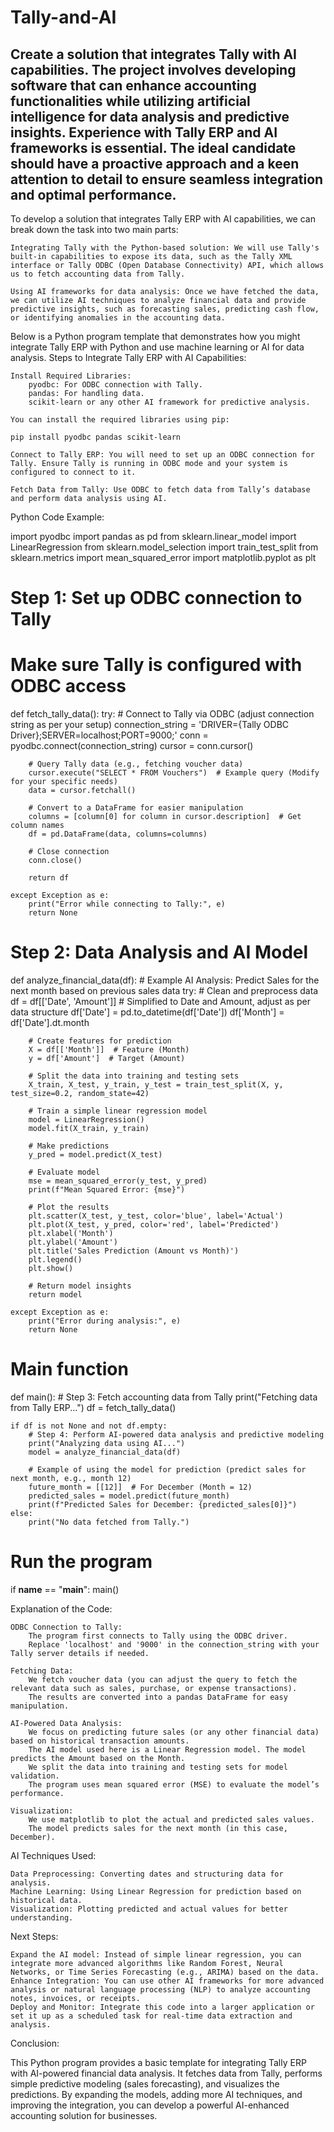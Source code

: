 # Tally-and-AI
Create a solution that integrates Tally with AI capabilities. The project involves developing software that can enhance accounting functionalities while utilizing artificial intelligence for data analysis and predictive insights. Experience with Tally ERP and AI frameworks is essential. The ideal candidate should have a proactive approach and a keen attention to detail to ensure seamless integration and optimal performance.
------------------
To develop a solution that integrates Tally ERP with AI capabilities, we can break down the task into two main parts:

    Integrating Tally with the Python-based solution: We will use Tally's built-in capabilities to expose its data, such as the Tally XML interface or Tally ODBC (Open Database Connectivity) API, which allows us to fetch accounting data from Tally.

    Using AI frameworks for data analysis: Once we have fetched the data, we can utilize AI techniques to analyze financial data and provide predictive insights, such as forecasting sales, predicting cash flow, or identifying anomalies in the accounting data.

Below is a Python program template that demonstrates how you might integrate Tally ERP with Python and use machine learning or AI for data analysis.
Steps to Integrate Tally ERP with AI Capabilities:

    Install Required Libraries:
        pyodbc: For ODBC connection with Tally.
        pandas: For handling data.
        scikit-learn or any other AI framework for predictive analysis.

    You can install the required libraries using pip:

    pip install pyodbc pandas scikit-learn

    Connect to Tally ERP: You will need to set up an ODBC connection for Tally. Ensure Tally is running in ODBC mode and your system is configured to connect to it.

    Fetch Data from Tally: Use ODBC to fetch data from Tally’s database and perform data analysis using AI.

Python Code Example:

import pyodbc
import pandas as pd
from sklearn.linear_model import LinearRegression
from sklearn.model_selection import train_test_split
from sklearn.metrics import mean_squared_error
import matplotlib.pyplot as plt

# Step 1: Set up ODBC connection to Tally
# Make sure Tally is configured with ODBC access

def fetch_tally_data():
    try:
        # Connect to Tally via ODBC (adjust connection string as per your setup)
        connection_string = 'DRIVER={Tally ODBC Driver};SERVER=localhost;PORT=9000;'
        conn = pyodbc.connect(connection_string)
        cursor = conn.cursor()

        # Query Tally data (e.g., fetching voucher data)
        cursor.execute("SELECT * FROM Vouchers")  # Example query (Modify for your specific needs)
        data = cursor.fetchall()

        # Convert to a DataFrame for easier manipulation
        columns = [column[0] for column in cursor.description]  # Get column names
        df = pd.DataFrame(data, columns=columns)

        # Close connection
        conn.close()

        return df

    except Exception as e:
        print("Error while connecting to Tally:", e)
        return None

# Step 2: Data Analysis and AI Model
def analyze_financial_data(df):
    # Example AI Analysis: Predict Sales for the next month based on previous sales data
    try:
        # Clean and preprocess data
        df = df[['Date', 'Amount']]  # Simplified to Date and Amount, adjust as per data structure
        df['Date'] = pd.to_datetime(df['Date'])
        df['Month'] = df['Date'].dt.month

        # Create features for prediction
        X = df[['Month']]  # Feature (Month)
        y = df['Amount']  # Target (Amount)

        # Split the data into training and testing sets
        X_train, X_test, y_train, y_test = train_test_split(X, y, test_size=0.2, random_state=42)

        # Train a simple linear regression model
        model = LinearRegression()
        model.fit(X_train, y_train)

        # Make predictions
        y_pred = model.predict(X_test)

        # Evaluate model
        mse = mean_squared_error(y_test, y_pred)
        print(f"Mean Squared Error: {mse}")

        # Plot the results
        plt.scatter(X_test, y_test, color='blue', label='Actual')
        plt.plot(X_test, y_pred, color='red', label='Predicted')
        plt.xlabel('Month')
        plt.ylabel('Amount')
        plt.title('Sales Prediction (Amount vs Month)')
        plt.legend()
        plt.show()

        # Return model insights
        return model

    except Exception as e:
        print("Error during analysis:", e)
        return None

# Main function
def main():
    # Step 3: Fetch accounting data from Tally
    print("Fetching data from Tally ERP...")
    df = fetch_tally_data()
    
    if df is not None and not df.empty:
        # Step 4: Perform AI-powered data analysis and predictive modeling
        print("Analyzing data using AI...")
        model = analyze_financial_data(df)

        # Example of using the model for prediction (predict sales for next month, e.g., month 12)
        future_month = [[12]]  # For December (Month = 12)
        predicted_sales = model.predict(future_month)
        print(f"Predicted Sales for December: {predicted_sales[0]}")
    else:
        print("No data fetched from Tally.")

# Run the program
if __name__ == "__main__":
    main()

Explanation of the Code:

    ODBC Connection to Tally:
        The program first connects to Tally using the ODBC driver.
        Replace 'localhost' and '9000' in the connection_string with your Tally server details if needed.

    Fetching Data:
        We fetch voucher data (you can adjust the query to fetch the relevant data such as sales, purchase, or expense transactions).
        The results are converted into a pandas DataFrame for easy manipulation.

    AI-Powered Data Analysis:
        We focus on predicting future sales (or any other financial data) based on historical transaction amounts.
        The AI model used here is a Linear Regression model. The model predicts the Amount based on the Month.
        We split the data into training and testing sets for model validation.
        The program uses mean squared error (MSE) to evaluate the model’s performance.

    Visualization:
        We use matplotlib to plot the actual and predicted sales values.
        The model predicts sales for the next month (in this case, December).

AI Techniques Used:

    Data Preprocessing: Converting dates and structuring data for analysis.
    Machine Learning: Using Linear Regression for prediction based on historical data.
    Visualization: Plotting predicted and actual values for better understanding.

Next Steps:

    Expand the AI model: Instead of simple linear regression, you can integrate more advanced algorithms like Random Forest, Neural Networks, or Time Series Forecasting (e.g., ARIMA) based on the data.
    Enhance Integration: You can use other AI frameworks for more advanced analysis or natural language processing (NLP) to analyze accounting notes, invoices, or receipts.
    Deploy and Monitor: Integrate this code into a larger application or set it up as a scheduled task for real-time data extraction and analysis.

Conclusion:

This Python program provides a basic template for integrating Tally ERP with AI-powered financial data analysis. It fetches data from Tally, performs simple predictive modeling (sales forecasting), and visualizes the predictions. By expanding the models, adding more AI techniques, and improving the integration, you can develop a powerful AI-enhanced accounting solution for businesses.
